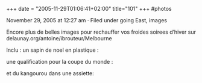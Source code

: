 +++
date = "2005-11-29T01:06:41+02:00"
title="101"
+++
#photos

November 29, 2005 at 12:27 am · Filed under going East, images

Encore plus de belles images pour rechauffer vos froides soirees d’hiver sur delaunay.org/antoine/ibrouteur/Melbourne

Inclu :
un sapin de noel en plastique :


une qualification pour la coupe du monde :


et du kangourou dans une assiette:

